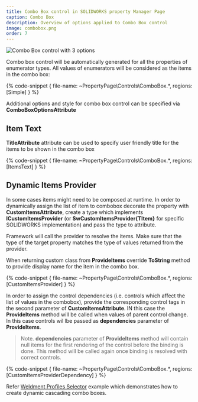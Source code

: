 ```yaml
---
title: Combo Box control in SOLIDWORKS property Manager Page
caption: Combo Box
description: Overview of options applied to Combo Box control
image: combobox.png
order: 7
---
```

![Combo Box control with 3 options](combobox.png)

Combo box control will be automatically generated for all the properties of enumerator types. All values of enumerators will be considered as the items in the combo box:

{% code-snippet { file-name: ~PropertyPage\Controls\ComboBox.*, regions: [Simple] } %}

Additional options and style for combo box control can be specified via **ComboBoxOptionsAttribute**

## Item Text

**TitleAttribute** attribute can be used to specify user friendly title for the items to be shown in the combo box

{% code-snippet { file-name: ~PropertyPage\Controls\ComboBox.*, regions: [ItemsText] } %}

## Dynamic Items Provider

In some cases items might need to be composed at runtime. In order to dynamically assign the list of item to combobox decorate the property with **CustomItemsAttribute**, create a type which implements **ICustomItemsProvider** (or **SwCustomItemsProvider{TItem}** for specific SOLIDWORKS implementation) and pass the type to attribute.

Framework will call the provider to resolve the items. Make sure that the type of the target property matches the type of values returned from the provider.

When returning custom class from **ProvideItems** override **ToString** method to provide display name for the item in the combo box.

{% code-snippet { file-name: ~PropertyPage\Controls\ComboBox.*, regions: [CustomItemsProvider] } %}

In order to assign the control dependencies (i.e. controls which affect the list of values in the combobox), provide the corresponding control tags in the second parameter of **CustomItemsAttribute**. IN this case the **ProvideItems** method will be called when values of parent control change. In this case controls wil lbe passed as **dependencies** parameter of **ProvideItems**.

> Note. **dependencies** parameter of **ProvideItems** method will contain null items for the first rendering of the control before the binding is done. This method will be called again once binding is resolved with correct controls.

{% code-snippet { file-name: ~PropertyPage\Controls\ComboBox.*, regions: [CustomItemsProviderDependency] } %}

Refer [Weldment Profiles Selector](https://github.com/xarial/xcad-examples/tree/master/WeldmentProfilesSelector) example which demonstrates how to create dynamic cascading combo boxes.
